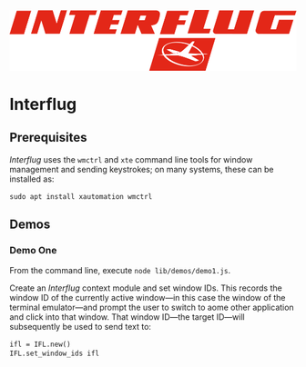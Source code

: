 
![](https://raw.githubusercontent.com/loveencounterflow/interflug/master/artwork/Interflug.svg.png)

# Interflug

## Prerequisites

*Interflug* uses the `wmctrl` and `xte` command line tools for window management and
sending keystrokes; on many systems, these can be installed as:

```
sudo apt install xautomation wmctrl
```

## Demos

### Demo One

From the command line, execute `node lib/demos/demo1.js`.

Create an *Interflug* context module and set window IDs. This records the window
ID of the currently active window—in this case the window of the terminal
emulator—and prompt the user to switch to aome other application and click into
that window. That window ID—the target ID—will subsequently be used to send text
to:

```
ifl = IFL.new()
IFL.set_window_ids ifl
```


<!--

###

List Windows with handles, titles: `wmctrl -l`
Getting a list of windows with PID and geometry information: `wmctrl -p -G -l | less -SR`

Switch to application window with string in title or ID:

```
wmctrl -a Sublime
wmctrl -i -a 0x05800001
```

Switch to application and send Ctrl-V:

```
wmctrl -a Sublime && xte 'usleep 250000' 'keydown Control_L' 'key v' 'keyup Control_L'
```

              The window name string :SELECT: is treated specially. If this window name is used then
              wmctrl waits for the user to select the target window by clicking on it.

              The  window  name  string :ACTIVE: may be used to instruct wmctrl to use the currently
              active window for the action.


Obtain the numeric handle of the currently active window with `wmctrl -v -a :ACTIVE:`

Output:

```
envir_utf8: 1
Using window: 0x05000005
```

Let user select a window, get back its handle with `wmctrl -v -a :SELECT:`

Output:

```
envir_utf8: 1
Using window: 0x05000005
```

wmctrl -i -a 0x06c00001
wmctrl -i -a 0x05000005



###



###

xte
part of `sudo apt install xautomation`

xte v1.09
Generates fake input using the XTest extension, more reliable than xse
Author: Steve Slaven - http://hoopajoo.net

usage: xte [-h] [-i xinputid] [-x display] [arg ..]

  -h  this help
  -i  XInput2 device to use. List devices with 'xinput list'
  -x  send commands to remote X server.  Note that some commands
      may not work correctly unless the display is on the console,
      e.g. the display is currently controlled by the keyboard and
      mouse and not in the background.  This seems to be a limitation
      of the XTest extension.
  arg args instructing the little man on what to do (see below)
      if no args are passed, commands are read from stdin separated
      by newlines, to allow a batch mode

 Commands:
  key k          Press and release key k
  keydown k      Press key k down
  keyup k        Release key k
  str string     Do a bunch of key X events for each char in string
  mouseclick i   Click mouse button i
  mousemove x y  Move mouse to screen position x,y
  mousermove x y Move mouse relative from current location by x,y
  mousedown i    Press mouse button i down
  mouseup i      Release mouse button i
  sleep x        Sleep x seconds
  usleep x       uSleep x microseconds

Some useful keys (case sensitive)
  Home
  Left
  Up
  Right
  Down
  Page_Up
  Page_Down
  End
  Return
  BackSpace
  Tab
  Escape
  Delete
  Shift_L
  Shift_R
  Control_L
  Control_R
  Meta_L
  Meta_R
  Alt_L
  Alt_R
  Multi_key

Depending on your keyboard layout, the "Windows" key may be one of the
Super_ keys or the Meta_ keys.

Sample, drag from 100,100 to 200,200 using mouse1:
  xte 'mousemove 100 100' 'mousedown 1' 'mousemove 200 200' 'mouseup 1'

xte 'sleep 3' 'keydown Control_L' 'key v' 'keyup Control_L'
foo
xte 'sleep 3' 'keydown Control_L' 'key v' 'keyup Control_L'


-->

